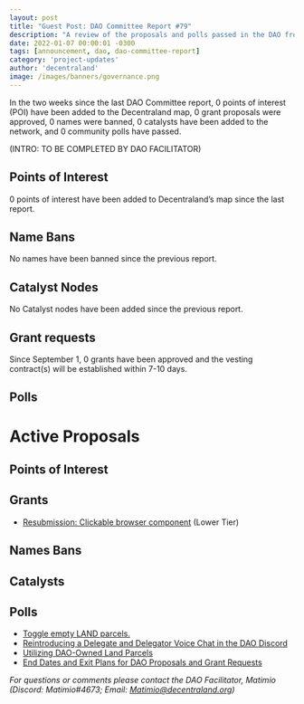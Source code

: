 ```yaml
---
layout: post
title: "Guest Post: DAO Committee Report #79"
description: "A review of the proposals and polls passed in the DAO from September 1 through September 15".
date: 2022-01-07 00:00:01 -0300
tags: [announcement, dao, dao-committee-report]
category: 'project-updates'
author: 'decentraland'
image: /images/banners/governance.png
---
```


In the two weeks since the last DAO Committee report, 0 points of interest (POI) have been added to the Decentraland map, 0 grant proposals were approved, 0 names were banned, 0 catalysts have been added to the network, and 0 community polls have passed.

(INTRO: TO BE COMPLETED BY DAO FACILITATOR)

## Points of Interest
0 points of interest have been added to Decentraland’s map since the last report.


## Name Bans

No names have been banned since the previous report.

## Catalyst Nodes
No Catalyst nodes have been added since the previous report.


## Grant requests
Since September 1, 0 grants have been approved and the vesting contract(s) will be established within 7-10 days.


## Polls


# Active Proposals

## Points of Interest


## Grants

* [Resubmission: Clickable browser component](https://governance.decentraland.org/proposal/?id=bb21401e-6a10-4ba0-b397-43b4664e8b03) (Lower Tier)

## Names Bans


## Catalysts


## Polls

* [Toggle empty LAND parcels.](https://governance.decentraland.org/proposal/?id=2e35320d-b79f-4ffb-922b-f5d61f85c7fd)
* [ Reintroducing a Delegate and Delegator Voice Chat in the DAO Discord](https://governance.decentraland.org/proposal/?id=47457dd7-b20c-4607-96f1-e1b78093fec6)
* [Utilizing DAO-Owned Land Parcels](https://governance.decentraland.org/proposal/?id=47f30b5e-cd74-417d-8d56-fb2a1ec5e77d)
* [End Dates and Exit Plans for DAO Proposals and Grant Requests](https://governance.decentraland.org/proposal/?id=d57dacd0-a59a-47c8-8d1d-910565203bd5)

*For questions or comments please contact the DAO Facilitator, Matimio (Discord: Matimio#4673; Email: [Matimio@decentraland.org](mailto:Matimio@decentraland.org))*